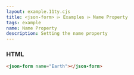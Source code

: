 ```yaml
---
layout: example.11ty.cjs
title: <json-form> ⌲ Examples ⌲ Name Property
tags: example
name: Name Property
description: Setting the name property
---
```


<json-form name="Earth"></json-form>

<h3>HTML</h3>

```html
<json-form name="Earth"></json-form>
```

